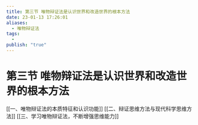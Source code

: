 ```yaml
---
title: 第三节 唯物辩证法是认识世界和改造世界的根本方法
date: 23-01-13 17:26:01
aliases:
  - 唯物辩证法
tags:
  - 
publish: "true"
---
```


# 第三节 唯物辩证法是认识世界和改造世界的根本方法

[[一、唯物辩证法的本质特征和认识功能]]
[[二、辩证思维方法与现代科学思维方法]]
[[三、学习唯物辩证法，不断增强思维能力]]

